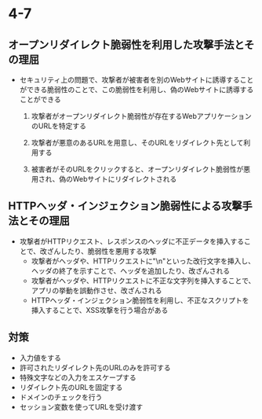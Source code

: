 # 4-7  
## オープンリダイレクト脆弱性を利用した攻撃手法とその理屈  
- セキュリティ上の問題で、攻撃者が被害者を別のWebサイトに誘導することができる脆弱性のことで、この脆弱性を利用し、偽のWebサイトに誘導することができる  
	1. 攻撃者がオープンリダイレクト脆弱性が存在するWebアプリケーションのURLを特定する  
	1. 攻撃者が悪意のあるURLを用意し、そのURLをリダイレクト先として利用する  

	1. 被害者がそのURLをクリックすると、オープンリダイレクト脆弱性が悪用され、偽のWebサイトにリダイレクトされる  
## HTTPヘッダ・インジェクション脆弱性による攻撃手法とその理屈  
- 攻撃者がHTTPリクエスト、レスポンスのヘッダに不正データを挿入することで、改ざんしたり、脆弱性を悪用する攻撃  
	- 攻撃者がヘッダや、HTTPリクエストに"\n"といった改行文字を挿入し、ヘッダの終了を示すことで、ヘッダを追加したり、改ざんされる  
	- 攻撃者がヘッダや、HTTPリクエストに不正な文字列を挿入することで、アプリの挙動を誤動作させ、改ざんされる  
	- HTTPヘッダ・インジェクション脆弱性を利用し、不正なスクリプトを挿入することで、XSS攻撃を行う場合がある  
## 対策  
- 入力値をする  
- 許可されたリダイレクト先のURLのみを許可する  
- 特殊文字などの入力をエスケープする  
- リダイレクト先のURLを固定する  
- ドメインのチェックを行う  
- セッション変数を使ってURLを受け渡す
